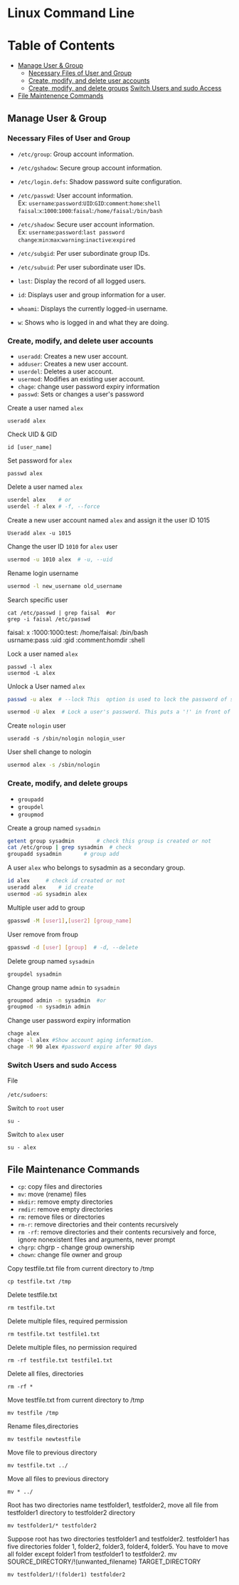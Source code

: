# Linux Command Line

Table of Contents 
====================
* [Manage User & Group](manage-user-&-groups)<br>
  * [Necessary Files of User and Group](necessary-files-of-user-and-group)
  * [Create, modify, and delete user accounts](create-modify-and-delete-user-accounts)
  * [Create, modify, and delete groups](create-modify-and-delete-groups)
    [Switch Users and sudo Access](switch-users-and-sudo-access)
* [File Maintenence Commands](#file-maintenance-commands)

## Manage User & Group
### Necessary Files of User and Group
- `/etc/group`: Group account information.
- `/etc/gshadow`: Secure group account information.
- `/etc/login.defs`: Shadow password suite configuration.
- `/etc/passwd`: User account information. <br>
Ex: `username`:`password`:`UID`:`GID`:`comment`:`home`:`shell` <br>
     `faisal`:`x`:`1000`:`1000`:`faisal`:`/home/faisal`:`/bin/bash` <br>
- `/etc/shadow`: Secure user account information.<br>
Ex: `username`:`password`:`last password change`:`min`:`max`:`warning`:`inactive`:`expired`
- `/etc/subgid`: Per user subordinate group IDs.
- `/etc/subuid`: Per user subordinate user IDs.

- `last`: Display the record of all logged users.
- `id`:  Displays user and group information for a user.
- `whoami`: Displays the currently logged-in username.
- `w`: Shows who is logged in and what they are doing.

### Create, modify, and delete user accounts
- `useradd`: Creates a new user account.
- `adduser`: Creates a new user account.
- `userdel`: Deletes a user account.
- `usermod`: Modifies an existing user account.
- `chage`: change user password expiry information
- `passwd`: Sets or changes a user's password


Create a user named `alex`
```
useradd alex
```
Check UID & GID
```
id [user_name]		
``` 	

Set password for `alex`
```
passwd alex
```

Delete a user named `alex`
```bash
userdel alex    # or
userdel -f alex # -f, --force 
```

Create a new user account named `alex` and assign it the user ID 1015
```
Useradd alex -u 1015
```

Change the user ID `1010` for `alex` user
```bash
usermod -u 1010 alex  # -u, --uid

```

Rename login username
```bash
usermod -l new_username old_username
```

Search specific user
```
cat /etc/passwd | grep faisal  #or
grep -i faisal /etc/passwd
```


faisal:    x  	    :1000:1000:test:   /home/faisal: /bin/bash<br>
usrname:pass :uid   :gid   :comment:homdir   :shell



Lock a user named `alex`
```
passwd -l alex
usermod -L alex
```

Unlock a User named `alex`
```bash
passwd -u alex  # --lock This  option is used to lock the password of specified account and it is available to root only. The locking is performed by rendering the          encrypted password into an invalid string (by prefixing the encrypted string with an !). Note that the account is not fully locked  -  the  user  can still log in by other means of authentication such as the ssh public key authentication. Use chage -E 0 user command instead for full account locking.

usermod -U alex  # Lock a user's password. This puts a '!' in front of the encrypted password, effectively disabling the password. You can't use this option with -p or -U.
```

Create `nologin` user
```
useradd -s /sbin/nologin nologin_user
```

User shell change to nologin
```bash
usermod alex -s /sbin/nologin 
```

### Create, modify, and delete groups

- `groupadd`
- `groupdel`
- `groupmod`

Create a group named `sysadmin`
```bash
getent group sysadmin		# check this group is created or not
cat /etc/group | grep sysadmin 	# check
groupadd sysadmin		# group add
```

A user `alex` who belongs to sysadmin as a secondary group. 
```bash
id alex 	# check id created or not
useradd alex	# id create
usermod -aG sysadmin alex	
```

Multiple user add to group
```bash
gpasswd -M [user1],[user2] [group_name]
```		      

User remove from froup 
```bash
gpasswd -d [user] [group]  # -d, --delete
```

Delete group named `sysadmin`
```
groupdel sysadmin
```

Change group name `admin` to `sysadmin`
``` bash
groupmod admin -n sysadmin  #or
groupmod -n sysadmin admin 

```

Change user password expiry information
```bash
chage alex
chage -l alex #Show account aging information.
chage -M 90 alex #password expire after 90 days
```

### Switch Users and sudo Access
File

`/etc/sudoers`: 

Switch to `root` user 
```
su -
``` 
Switch to `alex` user

```
su - alex
```




## File Maintenance Commands
- `cp`: copy files and directories <br>
- `mv`: move (rename) files <br>
- `mkdir`: remove empty directories <br>
- `rmdir`: remove empty directories <br>
- `rm`: remove files or directories <br>
- `rm-r`: remove directories and their contents recursively <br>
- `rm -rf`: remove directories and their contents recursively and force, ignore nonexistent files and arguments, never prompt <br>
- `chgrp`: chgrp - change group ownership <br>
- `chown`: change file owner and group <br>

Copy testfile.txt file from current directory to /tmp <br>
```
cp testfile.txt /tmp
```
Delete testfile.txt <br>
```
rm testfile.txt
```
Delete multiple files, required permission <br>
```
rm testfile.txt testfile1.txt
```
Delete multiple files, no permission required
```
rm -rf testfile.txt testfile1.txt
``` 
Delete all files, directories<br>
```
rm -rf *
```
Move testfile.txt from current directory to /tmp	<br>
```
mv testfile /tmp
```
Rename files,directories	<br>
```
mv testfile newtestfile
```
Move file to previous directory	<br>	
```
mv testfile.txt ../
```
Move all files to previous directory <br>
```
mv * ../
```
Root has two directories name testfolder1, testfolder2, move all file from testfolder1 directory to testfolder2 directory <br>
```
mv testfolder1/* testfolder2
```
Suppose root has two directories testfolder1 and testfolder2. testfolder1 has five directories folder 1, folder2, folder3, folder4, folder5. You have to move all folder except folder1 from testfolder1 to testfolder2. mv SOURCE_DIRECTORY/!(unwanted_filename) TARGET_DIRECTORY	 <br>
```
mv testfolder1/!(folder1) testfolder2
``` 


